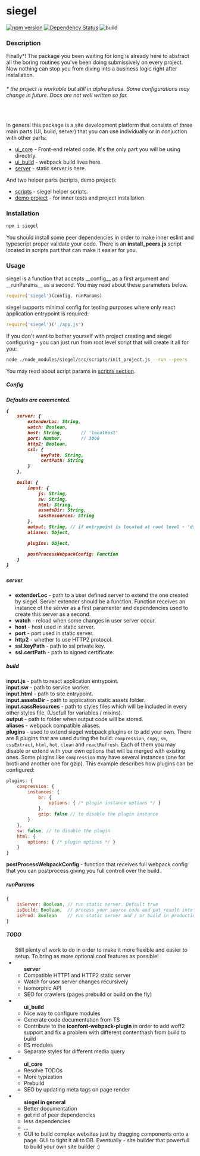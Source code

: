 # siegel
[![npm version](https://badge.fury.io/js/siegel.svg)](https://badge.fury.io/js/siegel) [![Dependency Status](https://david-dm.org/cybercookie/siegel.svg)](https://david-dm.org/cybercookie/siegel) ![build](https://github.com/cybercookie/siegel/workflows/build/badge.svg)

<h3>Description</h3>
Finally*! The package you been waiting for long is already here to abstract all the boring routines you've been doing submissively on every project. Now nothing can stop you from diving into a business logic right after installation.
<h6>* the project is workable but still in alpha phase. Some configurations may change in future. Docs are not well written so far.</h6><br />

In general this package is a site development platform that consists of three main parts (UI, build, server) that you can use individually or in conjuction with other parts:
- [ui_core](https://github.com/CyberCookie/siegel/tree/master/src/ui_core) - Front-end related code. It's the only part you will be using directrly.
- [ui_build](https://github.com/CyberCookie/siegel/tree/master/src/ui_build) - webpack build lives here.
- [server](https://github.com/CyberCookie/siegel/tree/master/src/server) - static server is here.

And two helper parts (scripts, demo project):
- [scripts](https://github.com/CyberCookie/siegel/tree/master/src/scripts) - siegel helper scripts.
- [demo project](https://github.com/CyberCookie/siegel/tree/master/__example) - for inner tests and project installation.


<h3>Installation</h3>

```sh
npm i siegel
```

You should install some peer dependencies in order to make inner eslint and typescript proper validate your code. There is an __install_peers.js__ script located in scripts part that can make it easier for you.

<h3>Usage</h3>
siegel is a function that accepts __config__ as a first argument and __runParams__ as a second.
You may read about these parameters below.

```js
require('siegel')(config, runParams)
```

siegel supports minimal config for testing purposes where only react application entrypoint is required:

```js
require('siegel')('./app.js')
```

If you don't want to bother yourself with project creating and siegel configuring - you can just run from root level script that will create it all for you:

```sh
node ./node_modules/siegel/src/scripts/init_project.js --run --peers
```

You may read about script params in [scripts section](https://github.com/CyberCookie/siegel/tree/master/src/scripts).

<h5>Config<h5>
Defaults are commented.

```js
{
    server: {
        extenderLoc: String,
        watch: Boolean,
        host: String,       // 'localhost'
        port: Number,       // 3000
        http2: Boolean,
        ssl: {
             keyPath: String,
             certPath: String
        }
    },

    build: {
        input: {
            js: String,
            sw: String,
            html: String,
            assetsDir: String,
            sassResources: String
        },
        output: String, // if entrypoint is located at root level - 'dist' folder will be created at the same level. Othervice 'dist' folder will be created one level upper regarding to an entrypoint.
        aliases: Object,

        plugins: Object,

        postProcessWebpackConfig: Function
    }
}
```

##### server
- __extenderLoc__ - path to a user defined server to extend the one created by siegel. Server extender should be a function. Function receives an instance of the server as a first paramenter and dependencies used to create this server as a second.
- __watch__ - reload when some changes in user server occur.
- __host__ - host used in static server.
- __port__ - port used in static server.
- __http2__ - whether to use HTTP2 protocol.
- __ssl.keyPath__ - path to ssl private key.
- __ssl.certPath__ - path to signed certificate.

##### build
__input.js__ - path to react application entrypoint.\
__input.sw__ - path to service worker.\
__input.html__ - path to site entrypoint.\
__input.assetsDir__ - path to application static assets folder.\
__input.sassResources__ - path to styles files which will be included in every other styles file. (Usefull for variables / mixins).\
__output__ - path to folder when output code will be stored.\
__aliases__ - webpack compatible aliases.\
__plugins__ - used to extend siegel webpack plugins or to add your own. There are 8 plugins that are used during the build: `compression`, `copy`, `sw`, `cssExtract`, `html`, `hot`, `clean` and `reactRefresh`. Each of them you may disable or extend with your own options that will be merged with existing ones. Some plugins like `compression` may have several instances (one for brotli and another one for gzip). This example describes how plugins can be configured:

```js
plugins: {
    compression: {
        instances: {
            br: {
                options: { /* plugin instance options */ }
            },
            gzip: false // to disable the plugin instance
        }
    },
    sw: false, // to disable the plugin
    html: {
        options: { /* plugin options */ }
    }
}
```

__postProcessWebpackConfig__ - function that receives full webpack config that you can postprocess giving you full controll over the build.

##### runParams

```js
{
    isServer: Boolean, // run static server. Default true
    isBuild: Boolean,  // process your source code and put result into output folder. Default true
    isProd: Boolean    // run static server and / or build in production mode. Default false
}
```

##### TODO
<ul>Still plenty of work to do in order to make it more flexible and easier to setup. To bring as more optional cool features as possible!
    <li><ul><b>server</b>
        <li>Compatible HTTP1 and HTTP2 static server</li>
        <li>Watch for user server changes recursively</li>
        <li>Isomorphic API</li>
        <li>SEO for crawlers (pages prebuild or build on the fly)</li>
    </ul></li>
    <li><ul><b>ui_build</b>
        <li>Nice way to configure modules</li>
        <li>Generate code documentation from TS</li>
        <li>Contribute to the <b>iconfont-webpack-plugin</b> in order to add woff2 support and fix a problem with different contenthash from build to build</li>
        <li>ES modules</li>
        <li>Separate styles for different media query</li>
    </ul></li>
    <li><ul><b>ui_core</b>
        <li>Resolve TODOs</li>
        <li>More typization</li>
        <li>Prebuild</li>
        <li>SEO by updating meta tags on page render</li>
    </ul></li>
    <li><ul><b>siegel in general</b>
        <li>Better documentation</li>
        <li>get rid of peer dependencies</li>
        <li>less dependencies</li>
        <li>...</li>
        <li>GUI to build complex websites just by dragging components onto a page. GUI to tight it all to DB. Eventually - site builder that powerfull to build your own site builder :)</li>
    </ul></li>
</ul>
